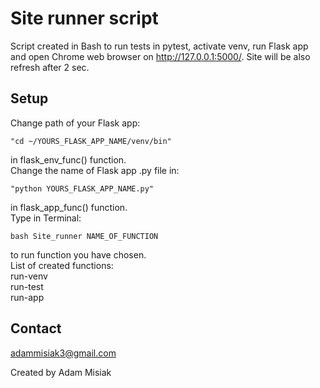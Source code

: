 # Site runner script

Script created in Bash to run tests in pytest, activate venv, run Flask app and open Chrome web browser on http://127.0.0.1:5000/. Site will be also refresh after 2 sec.


## Setup
Change path of your Flask app:
```
"cd ~/YOURS_FLASK_APP_NAME/venv/bin"
```
in flask_env_func() function.\
Change the name of Flask app .py file in:
```
"python YOURS_FLASK_APP_NAME.py"
```
in flask_app_func() function.\
Type in Terminal:
```
bash Site_runner NAME_OF_FUNCTION
```
to run function you have chosen.\
List of created functions:\
run-venv\
run-test\
run-app

## Contact
adammisiak3@gmail.com

Created by Adam Misiak
